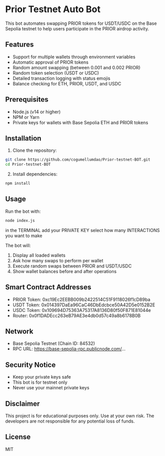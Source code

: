 # Prior Testnet Auto Bot

This bot automates swapping PRIOR tokens for USDT/USDC on the Base Sepolia testnet to help users participate in the PRIOR airdrop activity.

## Features

- Support for multiple wallets through environment variables
- Automatic approval of PRIOR tokens
- Random amount swapping (between 0.001 and 0.002 PRIOR)
- Random token selection (USDT or USDC)
- Detailed transaction logging with status emojis
- Balance checking for ETH, PRIOR, USDT, and USDC

## Prerequisites

- Node.js (v14 or higher)
- NPM or Yarn
- Private keys for wallets with Base Sepolia ETH and PRIOR tokens

## Installation

1. Clone the repository:

```bash
git clone https://github.com/cogumellumdao/Prior-testnet-BOT.git
cd Prior-testnet-BOT
```

2. Install dependencies:

```bash
npm install
```

## Usage

Run the bot with:

```bash
node index.js
```

in the TERMINAL add your PRIVATE KEY
select how many INTERACTIONS you want to make


The bot will:
1. Display all loaded wallets
2. Ask how many swaps to perform per wallet
3. Execute random swaps between PRIOR and USDT/USDC
4. Show wallet balances before and after operations

## Smart Contract Addresses

- PRIOR Token: 0xc19Ec2EEBB009b2422514C51F9118026f1cD89ba
- USDT Token: 0x014397DaEa96CaC46DbEdcbce50A42D5e0152B2E
- USDC Token: 0x109694D75363A75317A8136D80f50F871E81044e
- Router: 0x0f1DADEcc263eB79AE3e4db0d57c49a8b6178B0B

## Network

- Base Sepolia Testnet (Chain ID: 84532)
- RPC URL: https://base-sepolia-rpc.publicnode.com/...

## Security Notice

- Keep your private keys safe
- This bot is for testnet only
- Never use your mainnet private keys

## Disclaimer

This project is for educational purposes only. Use at your own risk. The developers are not responsible for any potential loss of funds.

## License

MIT
